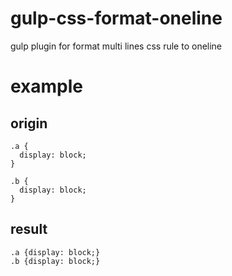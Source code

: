 # gulp-css-format-oneline
gulp plugin for format multi lines css rule to oneline

# example
## origin
```
.a {
  display: block;
}

.b {
  display: block;
}
```

## result
```
.a {display: block;}
.b {display: block;}
```
